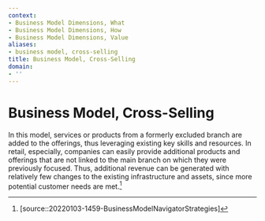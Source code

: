 ```yaml
---
context:
- Business Model Dimensions, What
- Business Model Dimensions, How
- Business Model Dimensions, Value
aliases:
- business model, cross-selling
title: Business Model, Cross-Selling
domain:
- ''
---
```


# Business Model, Cross-Selling

In this model, services or products from a formerly excluded branch are added to the offerings, thus leveraging existing key skills and resources. In retail, especially, companies can easily provide additional products and offerings that are not linked to the main branch on which they were previously focused. Thus, additional revenue can be generated with relatively few changes to the existing infrastructure and assets, since more potential customer needs are met.[^1]

[^1]: [source::20220103-1459-BusinessModelNavigatorStrategies]
